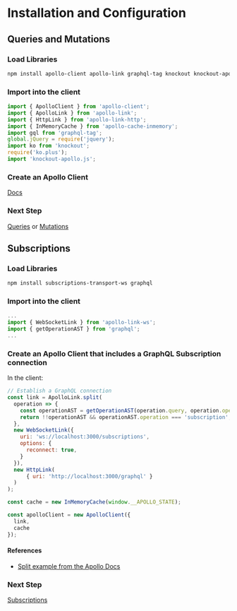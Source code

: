 # Installation and Configuration

## Queries and Mutations

### Load Libraries
```sh
npm install apollo-client apollo-link graphql-tag knockout knockout-apollo ko.plus jquery
```

### Import into the client
```javascript
import { ApolloClient } from 'apollo-client';
import { ApolloLink } from 'apollo-link';
import { HttpLink } from 'apollo-link-http';
import { InMemoryCache } from 'apollo-cache-inmemory';
import gql from 'graphql-tag';
global.jQuery = require('jquery');
import ko from 'knockout';
require('ko.plus');
import 'knockout-apollo.js';
```

### Create an Apollo Client
[Docs](https://www.apollographql.com/docs/link/#apollo-client)

### Next Step
[Queries](queries.md) or [Mutations](mutations.md)


## Subscriptions
### Load Libraries
```sh
npm install subscriptions-transport-ws graphql
```

### Import into the client
```javascript
...
import { WebSocketLink } from 'apollo-link-ws';
import { getOperationAST } from 'graphql';
...
```

### Create an Apollo Client that includes a GraphQL Subscription connection

In the client:
```javascript
// Establish a GraphQL connection
const link = ApolloLink.split(
  operation => {
    const operationAST = getOperationAST(operation.query, operation.operationName);
    return !!operationAST && operationAST.operation === 'subscription';
  },
  new WebSocketLink({
    uri: 'ws://localhost:3000/subscriptions',
    options: {
      reconnect: true,
    }
  }),
  new HttpLink(
	  { uri: 'http://localhost:3000/graphql' }
  )
);

const cache = new InMemoryCache(window.__APOLLO_STATE);

const apolloClient = new ApolloClient({
  link,
  cache
});
```

#### References
* [Split example from the Apollo Docs](https://www.apollographql.com/docs/react/features/subscriptions.html#subscriptions-client)

### Next Step
[Subscriptions](subscriptions.md)
